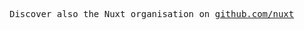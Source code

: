<p>
  <samp>
    Discover also the Nuxt organisation on <a href="https://github.com/nuxt">github.com/nuxt</a>
  </samp>
</p>
